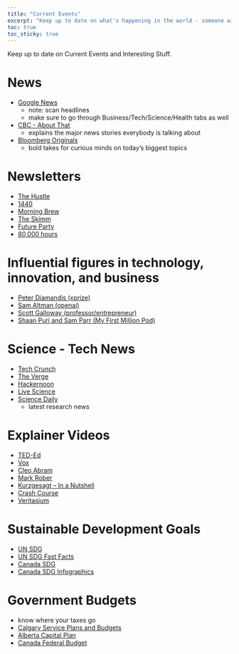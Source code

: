 ```yaml
---
title: "Current Events"
excerpt: "Keep up to date on what's happening in the world - someone will ask you about it..."
toc: true
toc_sticky: true
---
```


Keep up to date on Current Events and Interesting Stuff.

# News
- [Google News](https://news.google.com/home?hl=en-CA&gl=CA&ceid=CA:en)
    - note: scan headlines
    - make sure to go through Business/Tech/Science/Health tabs as well
- [CBC - About That](https://www.youtube.com/playlist?list=PLeyJPHbRnGaZeajS8uAtr8cyc19TYBZZ9)
    - explains the major news stories everybody is talking about 
- [Bloomberg Originals](https://www.youtube.com/bloomberg)
    - bold takes for curious minds on today’s biggest topics

# Newsletters
- [The Hustle](https://thehustle.co/)
- [1440](https://join1440.com/today)
- [Morning Brew](https://www.morningbrew.com/)
- [The Skimm](https://www.theskimm.com/)
- [Future Party](https://futureparty.com/stories/)
- [80,000 hours](https://80000hours.org/)

# Influential figures in technology, innovation, and business
- [Peter Diamandis (xprize)](https://www.diamandis.com/blog)
- [Sam Altman (openai)](https://blog.samaltman.com/)
- [Scott Galloway (professor/entrepreneur)](https://www.profgalloway.com/)
- [Shaan Puri and Sam Parr (My First Million Pod)](https://www.mfmpod.com/)

# Science - Tech News
- [Tech Crunch](https://techcrunch.com/)
- [The Verge](https://www.theverge.com/)
- [Hackernoon](https://hackernoon.com/)
- [Live Science](https://www.livescience.com/)
- [Science Daily](https://www.sciencedaily.com/)
    - latest research news

# Explainer Videos
- [TED-Ed](https://www.youtube.com/teded)
- [Vox](https://www.youtube.com/@Vox)
- [Cleo Abram](https://www.youtube.com/@CleoAbram)
- [Mark Rober](https://www.youtube.com/c/MarkRober/)
- [Kurzgesagt – In a Nutshell](https://www.youtube.com/c/inanutshell)
- [Crash Course](https://www.youtube.com/@crashcourse)
- [Veritasium](https://www.youtube.com/@veritasium)


# Sustainable Development Goals 
- [UN SDG](https://www.un.org/sustainabledevelopment/sustainable-development-goals/)
- [UN SDG Fast Facts](https://www.un.org/sustainabledevelopment/sdg-fast-facts/)
- [Canada SDG](https://www.canada.ca/en/employment-social-development/programs/agenda-2030.html)
- [Canada SDG Infographics](https://www.statcan.gc.ca/o1/en/plus/940-check-out-our-new-sustainable-development-goals-infographics)

# Government Budgets
- know where your taxes go
- [Calgary Service Plans and Budgets](https://www.calgary.ca/our-finances/2023-2026-service-plans-budgets.html)
- [Alberta Capital Plan](https://www.alberta.ca/capital-plan)
- [Canada Federal Budget](https://www.canada.ca/en/department-finance/services/publications/federal-budget.html)